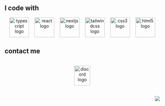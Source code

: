 
###
<h2 align="left">I code with</h2>
<div align="center">
  <img src="https://cdn.jsdelivr.net/gh/devicons/devicon/icons/typescript/typescript-original.svg" height="64" alt="typescript logo"  />
  <img width="10" />
  <img src="https://cdn.jsdelivr.net/gh/devicons/devicon/icons/react/react-original.svg" height="64" alt="react logo"  />
  <img width="10" />
  <img src="https://cdn.jsdelivr.net/gh/devicons/devicon/icons/nextjs/nextjs-original.svg" height="64" alt="nextjs logo"  />
  <img width="10" />
  <img src="https://cdn.simpleicons.org/tailwindcss/06B6D4" height="64" alt="tailwindcss logo"  />
  <img width="10" />
  <img src="https://cdn.jsdelivr.net/gh/devicons/devicon/icons/css3/css3-original.svg" height="64" alt="css3 logo"  />
  <img width="10" />
  <img src="https://cdn.jsdelivr.net/gh/devicons/devicon/icons/html5/html5-original.svg" height="64" alt="html5 logo"  />
</div>

###

<h2>contact me</h2>
<br>
<div align="center">
  <a href="https://discord.gg/Zc9qdCBz" target="_blank">
    <img src="https://raw.githubusercontent.com/maurodesouza/profile-readme-generator/master/src/assets/icons/social/discord/default.svg" width="52" height="64" alt="discord logo"  />
  </a>
</div>

<br>
<br>
<img align="right" src="https://profile-counter.glitch.me/samiLiebre/count.svg?"  />
